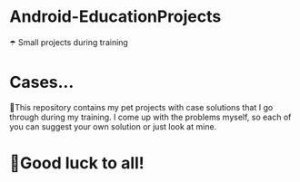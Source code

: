# Android-EducationProjects
☂️ Small projects during training

# Cases...
🌈This repository contains my pet projects with case solutions that I go through during my training. 
I come up with the problems myself, so each of you can suggest your own solution or just look at mine.

# 🌊Good luck to all!
